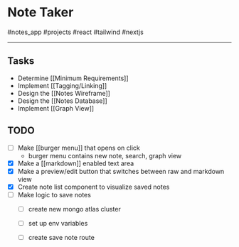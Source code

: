 # Note Taker

#notes_app #projects #react #tailwind #nextjs

---

## Tasks
- Determine [[Minimum Requirements]]
- Implement [[Tagging/Linking]]
- Design the [[Notes Wireframe]]
- Design the [[Notes Database]]
- Implement [[Graph View]]

## TODO
- [ ] Make [[burger menu]] that opens on click
	- burger menu contains new note, search, graph view
- [x]  Make a [[markdown]] enabled text area
- [x] Make a preview/edit button that switches between raw and markdown view
- [x] Create note list component to visualize saved notes
- [ ] Make logic to save notes
	- [ ] create new mongo atlas cluster
	- [ ] set up env variables
	- [ ] create save note route



